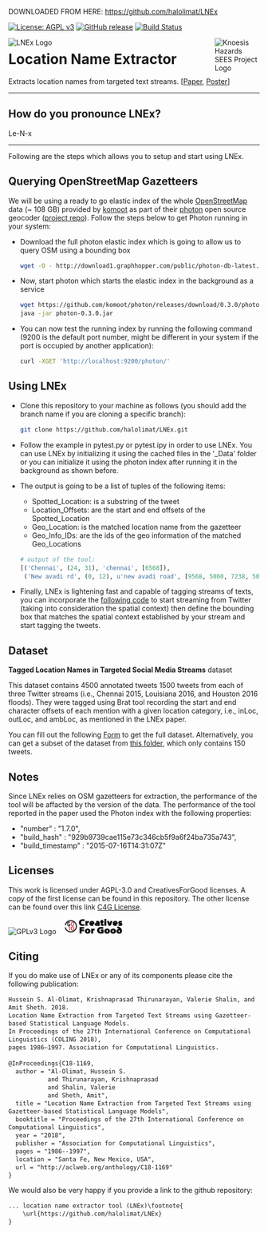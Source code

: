 DOWNLOADED FROM HERE:
https://github.com/halolimat/LNEx


<!-- ###########################################################################
Copyright 2017 Hussein S. Al-Olimat, hussein@knoesis.org

This software is released under the GNU Affero General Public License (AGPL)
v3.0 License.
#############################################################################-->
[![License: AGPL v3](https://img.shields.io/badge/License-AGPL%20v3-blue.svg)](http://www.gnu.org/licenses/agpl-3.0) [![GitHub release](https://img.shields.io/badge/release-V1.1-orange.svg)]() [![Build Status](https://travis-ci.com/halolimat/LNEx.svg?token=Gg8N5fqoMjLGd4ehzd72&branch=master)](https://travis-ci.com/halolimat/LNEx)

<img src="LNEx_logo.png" align="left" alt="LNEx Logo" width="120"/>

<img src="http://knoesis.org/resources/images/hazardssees_logo_final.png" align="right" alt="Knoesis Hazards SEES Project Logo" width="90"/>

# Location Name Extractor

Extracts location names from targeted text streams. [[Paper](https://arxiv.org/pdf/1708.03105.pdf), [Poster](https://link.hussein.space/LNEx-Poster)]

---

## How do you pronounce LNEx?
Le-N-x

---

Following are the steps which allows you to setup and start using LNEx.

## Querying OpenStreetMap Gazetteers  ##

We will be using a ready to go elastic index of the whole [OpenStreetMap](http://www.osm.org) data (~ 108 GB) provided by [komoot](http://www.komoot.de) as part of their [photon](https://photon.komoot.de/) open source geocoder ([project repo](https://github.com/komoot/photon)). Follow the steps below to get Photon running in your system:

 - Download the full photon elastic index which is going to allow us to query OSM using a bounding box

   ```sh
   wget -O - http://download1.graphhopper.com/public/photon-db-latest.tar.bz2 | pbzip2 -cd | tar x
   ```

 - Now, start photon which starts the elastic index in the background as a service

   ```sh
   wget https://github.com/komoot/photon/releases/download/0.3.0/photon-0.3.0.jar
   java -jar photon-0.3.0.jar
   ```

 - You can now test the running index by running the following command (9200 is the default port number, might be different in your system if the port is occupied by another application):
   ```sh
   curl -XGET 'http://localhost:9200/photon/'
   ```

## Using LNEx ##

 - Clone this repository to your machine as follows (you should add the branch name if you are cloning a specific branch):
    ```sh
    git clone https://github.com/halolimat/LNEx.git
    ```

 - Follow the example in pytest.py or pytest.ipy in order to use LNEx. You can use LNEx by initializing it using the cached files in the '\_Data' folder or you can initialize it using the photon index after running it in the background as shown before.

 - The output is going to be a list of tuples of the following items:
    - Spotted_Location: is a substring of the tweet
    - Location_Offsets: are the start and end offsets of the Spotted_Location
    - Geo_Location: is the matched location name from the gazetteer
    - Geo_Info_IDs: are the ids of the geo information of the matched Geo_Locations

   ```python
   # output of the tool:
   [('Chennai', (24, 31), 'chennai', [6568]),
    ('New avadi rd', (0, 12), u'new avadi road', [9568, 5060, 7238, 5063, 1896, 12722, 2820, 9375])]
   ```

 - Finally, LNEx is lightening fast and capable of tagging streams of texts, you can incorporate the [following code](https://github.com/tweepy/tweepy/blob/master/examples/streaming.py) to start streaming from Twitter (taking into consideration the spatial context) then define the bounding box that matches the spatial context established by your stream and start tagging the tweets.

## Dataset ##

**Tagged Location Names in Targeted Social Media Streams** dataset

This dataset contains 4500 annotated tweets 1500 tweets from each of three Twitter streams (i.e., Chennai 2015, Louisiana 2016, and Houston 2016 floods). They were tagged using Brat tool recording the start and end character offsets of each mention with a given location category, i.e., inLoc, outLoc, and ambLoc, as mentioned in the LNEx paper.

You can fill out the following [Form](https://link.hussein.space/LNEx-Form) to get the full dataset. Alternatively, you can get a subset of the dataset from [this folder](https://link.hussein.space/LNEx-Data), which only contains 150 tweets.

## Notes ##

Since LNEx relies on OSM gazetteers for extraction, the performance of the tool will be affacted by the version of the data. The performance of the tool reported in the paper used the Photon index with the following properties:
   - "number" : "1.7.0",
   - "build_hash" : "929b9739cae115e73c346cb5f9a6f24ba735a743",
   - "build_timestamp" : "2015-07-16T14:31:07Z"

## Licenses ##

This work is licensed under AGPL-3.0 and CreativesForGood licenses. A copy of the first license can be found in this repository. The other license can be found over this link [C4G License](https://github.com/halolimat/CreativesForGoodLicense).

<p float="left">
  <img src="https://upload.wikimedia.org/wikipedia/commons/0/06/AGPLv3_Logo.svg" alt="GPLv3 Logo" width="70" />
  <img src="https://github.com/halolimat/CreativesForGoodLicense/raw/master/CreativesForGoodLogo2.png" alt="CreativesForGood Logo" width="120" style="margin-left: 10px;" />
</p>

## Citing ##

If you do make use of LNEx or any of its components please cite the following publication:

    Hussein S. Al-Olimat, Krishnaprasad Thirunarayan, Valerie Shalin, and Amit Sheth. 2018.
    Location Name Extraction from Targeted Text Streams using Gazetteer-based Statistical Language Models.
    In Proceedings of the 27th International Conference on Computational Linguistics (COLING 2018),
    pages 1986–1997. Association for Computational Linguistics.

    @InProceedings{C18-1169,
      author = "Al-Olimat, Hussein S.
               and Thirunarayan, Krishnaprasad
               and Shalin, Valerie
               and Sheth, Amit",
      title = "Location Name Extraction from Targeted Text Streams using Gazetteer-based Statistical Language Models",
      booktitle = "Proceedings of the 27th International Conference on Computational Linguistics",
      year = "2018",
      publisher = "Association for Computational Linguistics",
      pages = "1986--1997",
      location = "Santa Fe, New Mexico, USA",
      url = "http://aclweb.org/anthology/C18-1169"
    }


We would also be very happy if you provide a link to the github repository:

    ... location name extractor tool (LNEx)\footnote{
        \url{https://github.com/halolimat/LNEx}
    }
